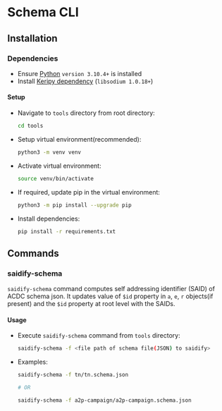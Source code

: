 # Schema CLI

## Installation

### Dependencies

* Ensure [Python](https://www.python.org/downloads/) `version 3.10.4+` is installed
* Install [Keripy dependency](https://github.com/WebOfTrust/keripy#dependencies) (`libsodium 1.0.18+`)

#### Setup

* Navigate to `tools` directory from root directory:
    ```bash
    cd tools
    ```
* Setup virtual environment(recommended):
    ```bash
    python3 -m venv venv
    ```
* Activate virtual environment:
    ```bash
    source venv/bin/activate
    ```
* If required, update pip in the virtual environment:
    ```bash
    python3 -m pip install --upgrade pip
    ```
* Install dependencies:
    ```bash
    pip install -r requirements.txt
    ```


## Commands

### saidify-schema

`saidify-schema` command computes self addressing identifier (SAID) of ACDC schema json. It updates value of `$id` property in `a`, `e`, `r` objects(if present) and the `$id` property at root level with the SAIDs.

#### Usage

* Execute `saidify-schema` command from `tools` directory:    
    ```bash
    saidify-schema -f <file path of schema file(JSON) to saidify>
    ```

* Examples:
    ```bash
    saidify-schema -f tn/tn.schema.json

    # OR

    saidify-schema -f a2p-campaign/a2p-campaign.schema.json
    ```
